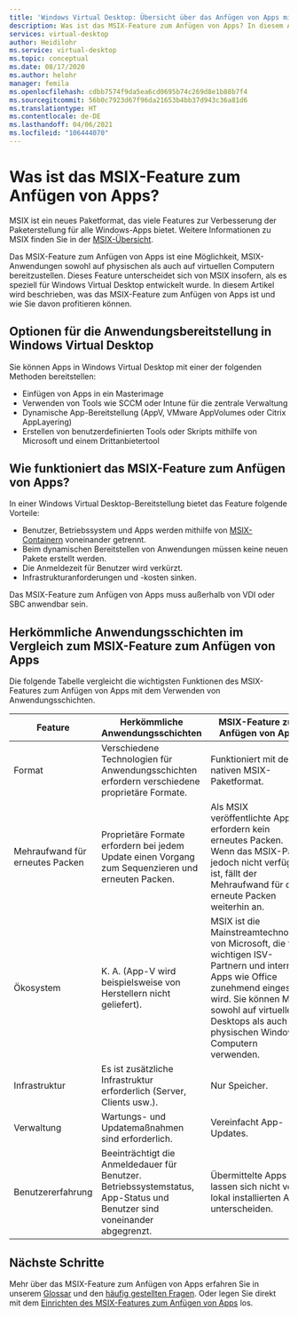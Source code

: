 ```yaml
---
title: 'Windows Virtual Desktop: Übersicht über das Anfügen von Apps mit MSIX – Azure'
description: Was ist das MSIX-Feature zum Anfügen von Apps? In diesem Artikel erfahren Sie es.
services: virtual-desktop
author: Heidilohr
ms.service: virtual-desktop
ms.topic: conceptual
ms.date: 08/17/2020
ms.author: helohr
manager: femila
ms.openlocfilehash: cdbb7574f9da5ea6cd0695b74c269d8e1b88b7f4
ms.sourcegitcommit: 56b0c7923d67f96da21653b4bb37d943c36a81d6
ms.translationtype: HT
ms.contentlocale: de-DE
ms.lasthandoff: 04/06/2021
ms.locfileid: "106444070"
---
```

# <a name="what-is-msix-app-attach"></a>Was ist das MSIX-Feature zum Anfügen von Apps?

MSIX ist ein neues Paketformat, das viele Features zur Verbesserung der Paketerstellung für alle Windows-Apps bietet. Weitere Informationen zu MSIX finden Sie in der [MSIX-Übersicht](/windows/msix/overview).

Das MSIX-Feature zum Anfügen von Apps ist eine Möglichkeit, MSIX-Anwendungen sowohl auf physischen als auch auf virtuellen Computern bereitzustellen. Dieses Feature unterscheidet sich von MSIX insofern, als es speziell für Windows Virtual Desktop entwickelt wurde. In diesem Artikel wird beschrieben, was das MSIX-Feature zum Anfügen von Apps ist und wie Sie davon profitieren können.

## <a name="application-delivery-options-in-windows-virtual-desktop"></a>Optionen für die Anwendungsbereitstellung in Windows Virtual Desktop

Sie können Apps in Windows Virtual Desktop mit einer der folgenden Methoden bereitstellen:

- Einfügen von Apps in ein Masterimage
- Verwenden von Tools wie SCCM oder Intune für die zentrale Verwaltung
- Dynamische App-Bereitstellung (AppV, VMware AppVolumes oder Citrix AppLayering)
- Erstellen von benutzerdefinierten Tools oder Skripts mithilfe von Microsoft und einem Drittanbietertool

## <a name="what-does-msix-app-attach-do"></a>Wie funktioniert das MSIX-Feature zum Anfügen von Apps?

In einer Windows Virtual Desktop-Bereitstellung bietet das Feature folgende Vorteile:

- Benutzer, Betriebssystem und Apps werden mithilfe von [MSIX-Containern](/windows/msix/msix-container) voneinander getrennt.
- Beim dynamischen Bereitstellen von Anwendungen müssen keine neuen Pakete erstellt werden.
- Die Anmeldezeit für Benutzer wird verkürzt.
- Infrastrukturanforderungen und -kosten sinken.

Das MSIX-Feature zum Anfügen von Apps muss außerhalb von VDI oder SBC anwendbar sein.

## <a name="traditional-app-layering-compared-to-msix-app-attach"></a>Herkömmliche Anwendungsschichten im Vergleich zum MSIX-Feature zum Anfügen von Apps

Die folgende Tabelle vergleicht die wichtigsten Funktionen des MSIX-Features zum Anfügen von Apps mit dem Verwenden von Anwendungsschichten.

| Feature | Herkömmliche Anwendungsschichten  | MSIX-Feature zum Anfügen von Apps  |
|-----|-----------------------------|--------------------|
| Format               | Verschiedene Technologien für Anwendungsschichten erfordern verschiedene proprietäre Formate. | Funktioniert mit dem nativen MSIX-Paketformat.        |
| Mehraufwand für erneutes Packen | Proprietäre Formate erfordern bei jedem Update einen Vorgang zum Sequenzieren und erneuten Packen.         | Als MSIX veröffentlichte Apps erfordern kein erneutes Packen. Wenn das MSIX-Paket jedoch nicht verfügbar ist, fällt der Mehraufwand für das erneute Packen weiterhin an. |
| Ökosystem            | K. A. (App-V wird beispielsweise von Herstellern nicht geliefert).  | MSIX ist die Mainstreamtechnologie von Microsoft, die von wichtigen ISV-Partnern und internen Apps wie Office zunehmend eingesetzt wird. Sie können MSIX sowohl auf virtuellen Desktops als auch auf physischen Windows-Computern verwenden. |
| Infrastruktur       | Es ist zusätzliche Infrastruktur erforderlich (Server, Clients usw.). | Nur Speicher.   |
| Verwaltung       | Wartungs- und Updatemaßnahmen sind erforderlich.   | Vereinfacht App-Updates. |
| Benutzererfahrung      | Beeinträchtigt die Anmeldedauer für Benutzer. Betriebssystemstatus, App-Status und Benutzer sind voneinander abgegrenzt.  | Übermittelte Apps lassen sich nicht von lokal installierten Apps unterscheiden. |

## <a name="next-steps"></a>Nächste Schritte

Mehr über das MSIX-Feature zum Anfügen von Apps erfahren Sie in unserem [Glossar](app-attach-glossary.md) und den [häufig gestellten Fragen](app-attach-faq.md). Oder legen Sie direkt mit dem [Einrichten des MSIX-Features zum Anfügen von Apps](app-attach.md) los.
